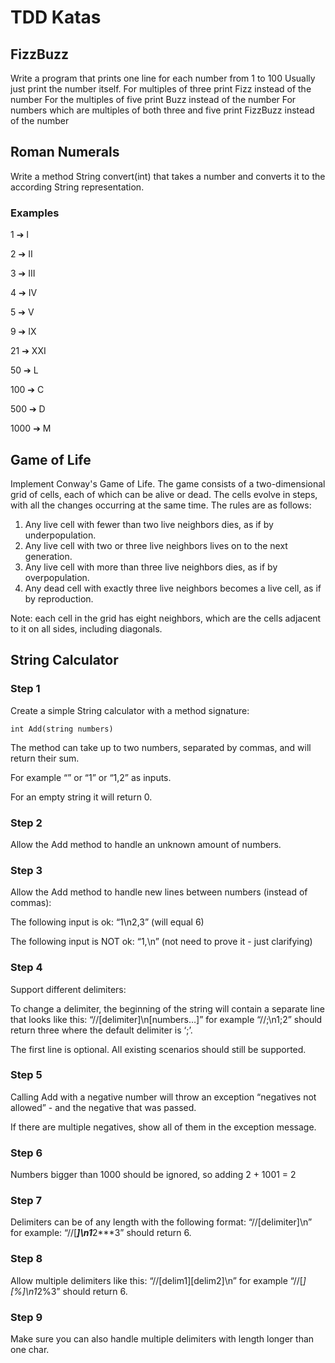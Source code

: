 # TDD Katas

## FizzBuzz
Write a program that prints one line for each number from 1 to 100
Usually just print the number itself.
For multiples of three print Fizz instead of the number
For the multiples of five print Buzz instead of the number
For numbers which are multiples of both three and five print FizzBuzz instead of the number

## Roman Numerals
Write a method String convert(int) that takes a number and converts it to the according String representation.

### Examples
   1 ➔ I
   
   2 ➔ II
   
   3 ➔ III
   
   4 ➔ IV
   
   5 ➔ V
   
   9 ➔ IX

  21 ➔ XXI
  
  50 ➔ L
 
 100 ➔ C
 
 500 ➔ D

1000 ➔ M

## Game of Life
Implement Conway's Game of Life. The game consists of a two-dimensional grid of cells, each of which can be alive or dead. The cells evolve in steps, with all the changes occurring at the same time. The rules are as follows:
1. Any live cell with fewer than two live neighbors dies, as if by underpopulation.
2. Any live cell with two or three live neighbors lives on to the next generation.
3. Any live cell with more than three live neighbors dies, as if by overpopulation.
4. Any dead cell with exactly three live neighbors becomes a live cell, as if by reproduction.

Note: each cell in the grid has eight neighbors, which are the cells adjacent to it on all sides, including diagonals.

## String Calculator
### Step 1
Create a simple String calculator with a method signature:

```
int Add(string numbers)
```
The method can take up to two numbers, separated by commas, and will return their sum.

For example “” or “1” or “1,2” as inputs.

For an empty string it will return 0.

### Step 2
Allow the Add method to handle an unknown amount of numbers.

### Step 3
Allow the Add method to handle new lines between numbers (instead of commas):

The following input is ok: “1\n2,3” (will equal 6)

The following input is NOT ok: “1,\n” (not need to prove it - just clarifying)

### Step 4
Support different delimiters:

To change a delimiter, the beginning of the string will contain a separate line that looks like this: “//[delimiter]\n[numbers…]” for example “//;\n1;2” should return three where the default delimiter is ‘;’.

The first line is optional. All existing scenarios should still be supported.

### Step 5
Calling Add with a negative number will throw an exception “negatives not allowed” - and the negative that was passed.

If there are multiple negatives, show all of them in the exception message.

### Step 6
Numbers bigger than 1000 should be ignored, so adding 2 + 1001 = 2

### Step 7
Delimiters can be of any length with the following format: “//[delimiter]\n” for example: “//[***]\n1***2***3” should return 6.

### Step 8
Allow multiple delimiters like this: “//[delim1][delim2]\n” for example “//[*][%]\n1*2%3” should return 6.

### Step 9
Make sure you can also handle multiple delimiters with length longer than one char.

